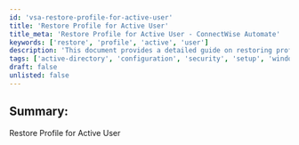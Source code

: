 ```yaml
---
id: 'vsa-restore-profile-for-active-user'
title: 'Restore Profile for Active User'
title_meta: 'Restore Profile for Active User - ConnectWise Automate'
keywords: ['restore', 'profile', 'active', 'user']
description: 'This document provides a detailed guide on restoring profiles for active users within the ConnectWise Automate environment. It outlines the steps necessary to ensure a smooth restoration process and maintain user productivity.'
tags: ['active-directory', 'configuration', 'security', 'setup', 'windows']
draft: false
unlisted: false
---
```

## Summary:

Restore Profile for Active User  





